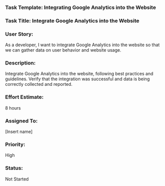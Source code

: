 ### Task Template: Integrating Google Analytics into the Website

### Task Title: Integrate Google Analytics into the Website

### User Story: 
As a developer, I want to integrate Google Analytics into the website so that we can gather data on user behavior and website usage.

### Description: 
Integrate Google Analytics into the website, following best practices and guidelines. Verify that the integration was successful and data is being correctly collected and reported.

### Effort Estimate: 
8 hours

### Assigned To: 
[Insert name]

### Priority: 
High

### Status: 
Not Started